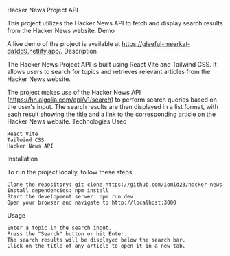Hacker News Project API

This project utilizes the Hacker News API to fetch and display search results from the Hacker News website.
Demo

A live demo of the project is available at https://gleeful-meerkat-da1dd9.netlify.app/.
Description

The Hacker News Project API is built using React Vite and Tailwind CSS. It allows users to search for topics and retrieves relevant articles from the Hacker News website.

The project makes use of the Hacker News API (https://hn.algolia.com/api/v1/search) to perform search queries based on the user's input. The search results are then displayed in a list format, with each result showing the title and a link to the corresponding article on the Hacker News website.
Technologies Used

    React Vite
    Tailwind CSS
    Hacker News API

Installation

To run the project locally, follow these steps:

    Clone the repository: git clone https://github.com/iomid23/hacker-news
    Install dependencies: npm install
    Start the development server: npm run dev
    Open your browser and navigate to http://localhost:3000

Usage

    Enter a topic in the search input.
    Press the "Search" button or hit Enter.
    The search results will be displayed below the search bar.
    Click on the title of any article to open it in a new tab.
